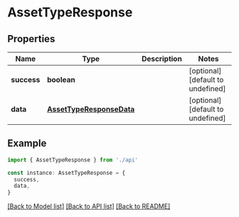 # AssetTypeResponse

## Properties

| Name        | Type                                                  | Description | Notes                             |
| ----------- | ----------------------------------------------------- | ----------- | --------------------------------- |
| **success** | **boolean**                                           |             | [optional] [default to undefined] |
| **data**    | [**AssetTypeResponseData**](AssetTypeResponseData.md) |             | [optional] [default to undefined] |

## Example

```typescript
import { AssetTypeResponse } from './api'

const instance: AssetTypeResponse = {
  success,
  data,
}
```

[[Back to Model list]](../README.md#documentation-for-models) [[Back to API list]](../README.md#documentation-for-api-endpoints) [[Back to README]](../README.md)
